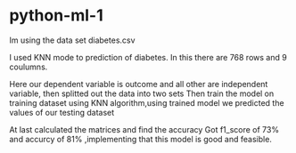 # python-ml-1

Im using the data set diabetes.csv 

I used KNN mode to prediction of diabetes. In this there are 768 rows and 9 coulumns.

Here our dependent variable is outcome and all other are independent variable, then splitted out the data into two sets
Then train the model on training dataset using KNN algorithm,using trained model we predicted the values of our testing dataset


At last calculated the matrices and find the accuracy
Got f1_score of 73% and accurcy of 81% ,implementing that this model is good and feasible.
